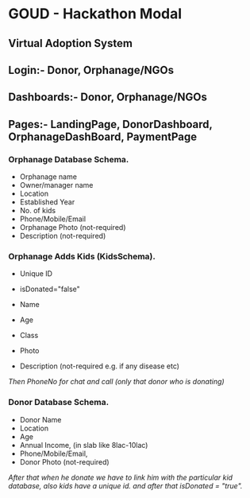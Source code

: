 # GOUD - Hackathon Modal
## Virtual Adoption System

## Login:- **Donor,** **Orphanage/NGOs**

## Dashboards:- **Donor,** **Orphanage/NGOs**

## Pages:- **LandingPage,** **DonorDashboard,** **OrphanageDashBoard,** **PaymentPage**

### Orphanage Database Schema.

- Orphanage name
- Owner/manager name
- Location
- Established Year
- No. of kids
- Phone/Mobile/Email
- Orphanage Photo (not-required)
- Description (not-required)

### Orphanage Adds Kids (KidsSchema).

- Unique ID
- isDonated="false"

- Name
- Age
- Class
- Photo
- Description (not-required e.g. if any disease etc)

*Then PhoneNo for chat and call (only that donor who is donating)*

### Donor Database Schema.

- Donor Name
- Location
- Age
- Annual Income, (in slab like 8lac-10lac)
- Phone/Mobile/Email,
- Donor Photo (not-required)

*After that when he donate we have to link him with the
particular kid database, also kids have a unique id.
and after that isDonated = "true".*



